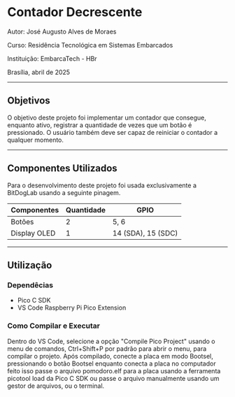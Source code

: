 # Contador Decrescente

Autor: José Augusto Alves de Moraes

Curso: Residência Tecnológica em Sistemas Embarcados

Instituição: EmbarcaTech - HBr

Brasília, abril de 2025

---

## Objetivos

O objetivo deste projeto foi implementar um contador que consegue, enquanto ativo, registrar a quantidade de vezes que um botão é pressionado. O usuário também deve ser capaz de reiniciar o contador a qualquer momento.

---

## Componentes Utilizados

Para o desenvolvimento deste projeto foi usada exclusivamente a BitDogLab usando a seguinte pinagem.

| Componentes        | Quantidade | GPIO               |
| ------------------ | ---------- | -------------------|
| Botões             | 2          | 5, 6               |
| Display OLED       | 1          | 14 (SDA), 15 (SDC) |

---

## Utilização

### Dependêcias

- Pico C SDK
- VS Code Raspberry Pi Pico Extension

### Como Compilar e Executar

Dentro do VS Code, selecione a opção "Compile Pico Project" usando o menu de comandos, Ctrl+Shift+P por padrão para abrir o menu, para compilar o projeto. Após compilado, conecte a placa em modo Bootsel, pressionando o botão Bootsel enquanto conecta a placa no computador feito isso passe o arquivo pomodoro.elf para a placa usando a ferramenta picotool load da Pico C SDK ou passe o arquivo manualmente usando um gestor de arquivos, ou o terminal.